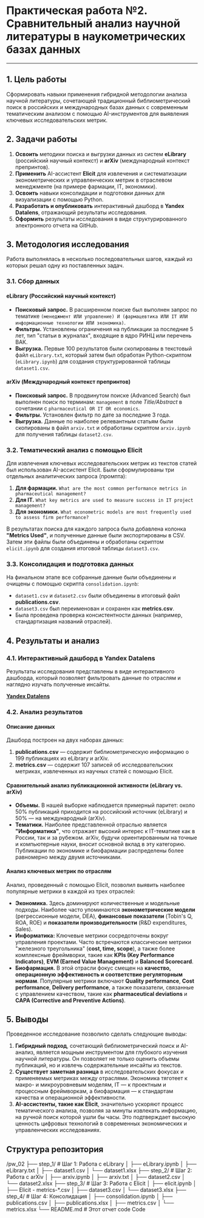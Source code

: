 # Практическая работа №2. Сравнительный анализ научной литературы в наукометрических базах данных

---

## 1. Цель работы

Сформировать навыки применения гибридной методологии анализа научной литературы, сочетающей традиционный библиометрический поиск в российских и международных базах данных с современным тематическим анализом с помощью AI-инструментов для выявления ключевых исследовательских метрик.

## 2. Задачи работы

1.  **Освоить** методики поиска и выгрузки данных из систем **eLibrary** (российский научный контекст) и **arXiv** (международный контекст препринтов).
2.  **Применить** AI-ассистент **Elicit** для извлечения и систематизации эконометрических и управленческих метрик в отраслевом менеджменте (на примере фармации, IT, экономики).
3.  **Освоить** навыки консолидации и подготовки данных для визуализации с помощью Python.
4.  **Разработать и опубликовать** интерактивный дашборд в **Yandex Datalens**, отражающий результаты исследования.
5.  **Оформить** результаты исследования в виде структурированного электронного отчета на GitHub.

## 3. Методология исследования

Работа выполнялась в несколько последовательных шагов, каждый из которых решал одну из поставленных задач.

### 3.1. Сбор данных

#### eLibrary (Российский научный контекст)
-   **Поисковый запрос.** В расширенном поиске был выполнен запрос по тематике `(менеджмент ИЛИ управление) И (фармацевтика ИЛИ IT ИЛИ информационные технологии ИЛИ экономика)`.
-   **Фильтры.** Установлены ограничения на публикации за последние 5 лет, тип "статьи в журналах", входящие в ядро РИНЦ или перечень ВАК.
-   **Выгрузка.** Первые 100 результатов были скопированы в текстовый файл `eLibrary.txt`, который затем был обработан Python-скриптом (`eLibrary.ipynb`) для создания структурированной таблицы `dataset1.csv`.

#### arXiv (Международный контекст препринтов)
-   **Поисковый запрос.** В продвинутом поиске (Advanced Search) был выполнен поиск по терминам: `management` в поле *Title/Abstract* в сочетании с `pharmaceutical OR IT OR economics`.
-   **Фильтры.** Установлен фильтр по дате за последние 3 года.
-   **Выгрузка.** Данные по наиболее релевантным статьям были скопированы в файл `arxiv.txt` и обработаны скриптом `arxiv.ipynb` для получения таблицы `dataset2.csv`.

### 3.2. Тематический анализ с помощью Elicit
Для извлечения ключевых исследовательских метрик из текстов статей был использован AI-ассистент Elicit. Были сформулированы три отдельных аналитических запроса (промпта):

1.  **Для фармации.** `What are the most common performance metrics in pharmaceutical management?`
2.  **Для IT.** `What key metrics are used to measure success in IT project management?`
3.  **Для экономики.** `What econometric models are most frequently used to assess firm performance?`

В результатах поиска для каждого запроса была добавлена колонка **"Metrics Used"**, и полученные данные были экспортированы в CSV. Затем эти файлы были объединены и обработаны скриптом `elicit.ipynb` для создания итоговой таблицы `dataset3.csv`.

### 3.3. Консолидация и подготовка данных
На финальном этапе все собранные данные были объединены и очищены с помощью скрипта `consolidation.ipynb`:
-   `dataset1.csv` и `dataset2.csv` были объединены в итоговый файл **publications.csv**.
-   `dataset3.csv` был переименован и сохранен как **metrics.csv**.
-   Была проведена проверка консистентности данных (например, стандартизация названий отраслей).

## 4. Результаты и анализ

### 4.1. Интерактивный дашборд в Yandex Datalens

Результаты исследования представлены в виде интерактивного дашборда, который позволяет фильтровать данные по отраслям и наглядно изучать полученные инсайты.

**[Yandex Datalens](https://datalens.ru/)**


### 4.2. Анализ результатов

#### Описание данных
Дашборд построен на двух наборах данных:
1.  **publications.csv** — содержит библиометрическую информацию о 199 публикациях из eLibrary и arXiv.
2.  **metrics.csv** — содержит 107 записей об исследовательских метриках, извлеченных из научных статей с помощью Elicit.

#### Сравнительный анализ публикационной активности (eLibrary vs. arXiv)
-   **Объемы.** В нашей выборке наблюдается примерный паритет: около 50% публикаций приходится на российский источник (eLibrary) и 50% — на международный (arXiv).
-   **Тематики.** Наиболее представленной отраслью является **"Информатика"**, что отражает высокий интерес к IT-тематике как в России, так и за рубежом. arXiv, будучи ориентированным на точные и компьютерные науки, вносит основной вклад в эту категорию. Публикации по экономике и биофармации распределены более равномерно между двумя источниками.

#### Анализ ключевых метрик по отраслям
Анализ, проведенный с помощью Elicit, позволил выявить наиболее популярные метрики в каждой из трех отраслей:

-   **Экономика.** Здесь доминируют количественные и модельные подходы. Наиболее часто упоминаются **эконометрические модели** (регрессионные модели, DEA), **финансовые показатели** (Tobin's Q, ROA, ROE) и **показатели производительности** (R&D expenditures, Sales).
-   **Информатика:** Ключевые метрики сосредоточены вокруг управления проектами. Часто встречаются классические метрики "железного треугольника" (**cost, time, scope**), а также более комплексные фреймворки, такие как **KPIs (Key Performance Indicators)**, **EVM (Earned Value Management)** и **Balanced Scorecard**.
-   **Биофармация.** В этой отрасли фокус смещен на **качество, операционную эффективность и соответствие регуляторным нормам**. Популярные метрики включают **Quality performance**, **Cost performance**, **Delivery performance**, а также показатели, связанные с управлением качеством, такие как **pharmaceutical deviations** и **CAPA (Corrective and Preventive Actions)**.

## 5. Выводы

Проведенное исследование позволило сделать следующие выводы:

1.  **Гибридный подход**, сочетающий библиометрический поиск и AI-анализ, является мощным инструментом для глубокого изучения научной литературы. Он позволяет не только оценить объемы публикаций, но и извлечь содержательные инсайты из текстов.
2.  **Существует заметная разница** в исследовательских фокусах и применяемых метриках между отраслями. Экономика тяготеет к макро- и микроуровневым моделям, IT — к проектным и процессным фреймворкам, а биофармация — к стандартам качества и операционной эффективности.
3.  **AI-ассистенты, такие как Elicit**, значительно ускоряют процесс тематического анализа, позволяя за минуты извлекать информацию, на ручной поиск которой ушли бы часы. Это подтверждает высокую ценность цифровых технологий в современных экономических и управленческих исследованиях.

## Структура репозитория
/pw_02
├── step_1/ # Шаг 1: Работа с eLibrary
│ ├── eLibrary.ipynb
│ ├── eLibrary.txt
│ ├── dataset1.csv
│ └── dataset1.xlsx
├── step_2/ # Шаг 2: Работа с arXiv
│ ├── arxiv.ipynb
│ ├── arxiv.txt
│ ├── dataset2.csv
│ └── dataset2.xlsx
├── step_3/ # Шаг 3: Работа с Elicit
│ ├── elicit.ipynb
│ ├── Elicit - metrics-*.csv
│ ├── dataset3.csv
│ └── dataset3.xlsx
├── step_4/ # Шаг 4: Консолидация
│ ├── consolidation.ipynb
│ ├── publications.csv
│ ├── publications.xlsx
│ ├── metrics.csv
│ └── metrics.xlsx
└── README.md # Этот отчет
code
Code
